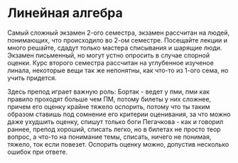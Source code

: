 # Линейная алгебра
Самый сложный экзамен 2-ого семестра, экзамен рассчитан на людей, понимающих, что происходило во 2-ом семестре.
Посещайте лекции и много решайте, сдадут только мастера списывания и шарящие люди. Экзамен письменный, но могут устно опросить в случае спорной оценки.
Курс второго семестра рассчитан на углубенное изученое линала, некоторые вещи так же непонятны, как что-то из 1-ого сема, но учить придется.

Здесь препод играет важную роль:
Бортак - ведет у пми, пми как правило проходят больше чем ПМ, потому билеты у них сложнее, причем его оценку крайне тяжело оспорить, потому что ты таким образом ставишь под сомнение его критерии оценивания, за что можно даже ухудшить оценку, спишут только боги
Пегачкова - как и говорил раннее, препод хороший, списать легко, но в билетах не просто теор вопрос, а что-то на понимание темы, списать, ничего не понимая, тяжело, ток если повезет. Оспорить оценку можно, допустив несколько ошибок при ответе.